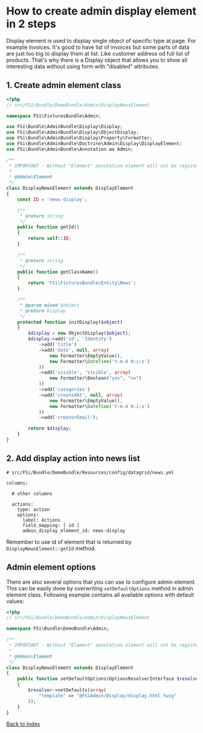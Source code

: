 # How to create admin display element in 2 steps

Display element is used to display single object of specific type at page.
For example invoices. It's good to have list of invoices but some parts of data are just too big
to display them at list. Like customer address od full list of products. That's why there is a Display object
that allows you to show all interesting data without using form with "disabled" attributes.

## 1. Create admin element class

```php
<?php
// src/FSi/Bundle/DemoBundle/Admin/DisplayNewsElement

namespace FSi\FixturesBundle\Admin;

use FSi\Bundle\AdminBundle\Display\Display;
use FSi\Bundle\AdminBundle\Display\ObjectDisplay;
use FSi\Bundle\AdminBundle\Display\Property\Formatter;
use FSi\Bundle\AdminBundle\Doctrine\Admin\Display\DisplayElement;
use FSi\Bundle\AdminBundle\Annotation as Admin;

/**
 * IMPORTANT - Without "Element" annotation element will not be registered in admin elements manager!
 *
 * @Admin\Element
 */
class DisplayNewsElement extends DisplayElement
{
    const ID = 'news-display';

    /**
     * @return string
     */
    public function getId()
    {
        return self::ID;
    }

    /**
     * @return string
     */
    public function getClassName()
    {
        return 'FSi\FixturesBundle\Entity\News';
    }

    /**
     * @param mixed $object
     * @return Display
     */
    protected function initDisplay($object)
    {
        $display = new ObjectDisplay($object);
        $display->add('id', 'Identity')
            ->add('title')
            ->add('date', null, array(
                new Formatter\EmptyValue(),
                new Formatter\DateTime('Y-m-d H:i:s')
            ))
            ->add('visible', 'Visible', array(
                new Formatter\Boolean("yes", "no")
            ))
            ->add('categories')
            ->add('createdAt', null, array(
                new Formatter\EmptyValue(),
                new Formatter\DateTime('Y-m-d H:i:s')
            ))
            ->add('creatorEmail');

        return $display;
    }
}
```

## 2. Add display action into news list

```
# src/FSi/Bundle/DemoBundle/Resources/config/datagrid/news.yml

columns:

  # other columns

  actions:
    type: action
    options:
      label: Actions
      field_mapping: [ id ]
      admin_display_element_id: news-display
```


Remember to use id of element that is returned by ``DisplayNewsElement::getId`` method.

## Admin element options

There are also several options that you can use to configure admin element.
This can be easily done by overwriting ``setDefaultOptions`` method in admin element class.
Following example contains all available options with default values:

```php
<?php
// src/FSi/Bundle/DemoBundle/Admin/DisplayNewsElement

namespace FSi\Bundle\DemoBundle\Admin;

/**
 * IMPORTANT - Without "Element" annotation element will not be registered in admin elements manager!
 *
 * @Admin\Element
 */
class DisplayNewsElement extends DisplayElement
{
    public function setDefaultOptions(OptionsResolverInterface $resolver)
    {
        $resolver->setDefaults(array(
            "template" => "@FSiAdmin/Display/display.html.twig"
        ));
    }
}
```

[Back to index](index.md)
